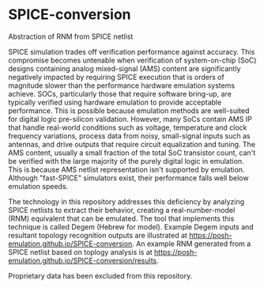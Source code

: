 # SPICE-conversion
Abstraction of RNM from SPICE netlist

SPICE simulation trades off verification performance against accuracy.  This compromise becomes untenable when verification of system-on-chip (SoC) designs containing analog mixed-signal (AMS) content are significantly negatively impacted by requiring SPICE execution that is orders of magnitude slower than the performance hardware emulation systems achieve.  SOCs, particularly those that require software bring-up, are typically verified using hardware emulation to provide acceptable performance.  This is possible because emulation methods are well-suited for digital logic pre-silicon validation.  However, many SoCs contain AMS IP that handle real-world conditions such as voltage, temperature and clock frequency variations, process data from noisy, small-signal inputs such as antennas, and drive outputs that require circuit equalization and tuning.  The AMS content, usually a small fraction of the total SoC transistor count, can't be verified with the large majority of the purely digital logic in emulation.  This is because AMS netlist representation isn't supported by emulation.  Although "fast-SPICE" simulators exist, their performance falls well below emulation speeds.

The technology in this repository addresses this deficiency by analyzing SPICE netlists to extract their behavior, creating a real-number-model (RNM) equivalent that can be emulated.  The tool that implements this technique is called Degem (Hebrew for model). Example Degem inputs and resultant topology recognition outputs are illustrated at https://posh-emulation.github.io/SPICE-conversion.  An example RNM generated from a SPICE netlist based on toplogy analysis is at https://posh-emulation.github.io/SPICE-conversion/results.

Proprietary data has been excluded from this repository.
